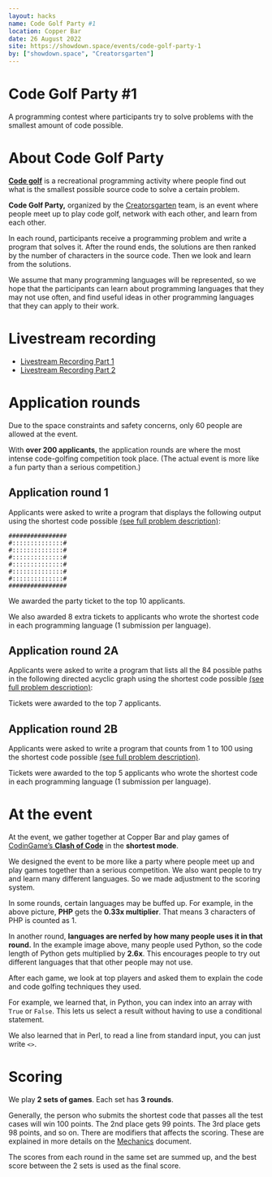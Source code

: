 ```yaml
---
layout: hacks
name: Code Golf Party #1
location: Copper Bar
date: 26 August 2022
site: https://showdown.space/events/code-golf-party-1
by: ["showdown.space", "Creatorsgarten"]
---
```


# Code Golf Party #1

A programming contest where participants try to solve problems with the smallest amount of code possible.

# About Code Golf Party

[**Code golf**](https://en.wikipedia.org/wiki/Code_golf) is a recreational programming activity where people find out what is the smallest possible source code to solve a certain problem.

**Code Golf Party,** organized by the [Creatorsgarten](https://creatorsgarten.org/) team, is an event where people meet up to play code golf, network with each other, and learn from each other.

In each round, participants receive a programming problem and write a program that solves it. After the round ends, the solutions are then ranked by the number of characters in the source code. Then we look and learn from the solutions.

We assume that many programming languages will be represented, so we hope that the participants can learn about programming languages that they may not use often, and find useful ideas in other programming languages that they can apply to their work.

# Livestream recording

- [Livestream Recording Part 1](https://www.facebook.com/showdown.space/videos/589192172698870/)
- [Livestream Recording Part 2](https://www.facebook.com/showdown.space/videos/897540371212344/)

# Application rounds

Due to the space constraints and safety concerns, only 60 people are allowed at the event.

With **over 200 applicants**, the application rounds are where the most intense code-golfing competition took place. (The actual event is more like a fun party than a serious competition.)

## Application round 1

Applicants were asked to write a program that displays the following output using the shortest code possible [(see full problem description)](https://hackmd.io/@dtinth/Hyk_qaAp5):

```
################
#::::::::::::::#
#::::::::::::::#
#::::::::::::::#
#::::::::::::::#
#::::::::::::::#
#::::::::::::::#
################
```

We awarded the party ticket to the top 10 applicants.

We also awarded 8 extra tickets to applicants who wrote the shortest code in each programming language (1 submission per language).

## Application round 2A

Applicants were asked to write a program that lists all the 84 possible paths in the following directed acyclic graph using the shortest code possible [(see full problem description)](https://hackmd.io/@dtinth/HkoBY7eAq):

Tickets were awarded to the top 7 applicants.

## Application round 2B

Applicants were asked to write a program that counts from 1 to 100 using the shortest code possible [(see full problem description)](https://hackmd.io/@dtinth/HkoBY7eAq).

Tickets were awarded to the top 5 applicants who wrote the shortest code in each programming language (1 submission per language).

# At the event

At the event, we gather together at Copper Bar and play games of [CodinGame’s **Clash of Code**](https://www.codingame.com/multiplayer/clashofcode) in the **shortest mode**.

We designed the event to be more like a party where people meet up and play games together than a serious competition. We also want people to try and learn many different languages. So we made adjustment to the scoring system.

In some rounds, certain languages may be buffed up. For example, in the above picture, **PHP** gets the **0.33x multiplier**. That means 3 characters of PHP is counted as 1.

In another round, **languages are nerfed by how many people uses it in that round.** In the example image above, many people used Python, so the code length of Python gets multiplied by **2.6x**. This encourages people to try out different languages that that other people may not use.

After each game, we look at top players and asked them to explain the code and code golfing techniques they used.

For example, we learned that, in Python, you can index into an array with `True` or `False`. This lets us select a result without having to use a conditional statement.

We also learned that in Perl, to read a line from standard input, you can just write `<>`.

# Scoring

We play **2 sets of games**. Each set has **3 rounds**.

Generally, the person who submits the shortest code that passes all the test cases will win 100 points. The 2nd place gets 99 points. The 3rd place gets 98 points, and so on. There are modifiers that affects the scoring. These are explained in more details on the [Mechanics](https://showdownspace.page.link/golf1mechanics) document.

The scores from each round in the same set are summed up, and the best score between the 2 sets is used as the final score.